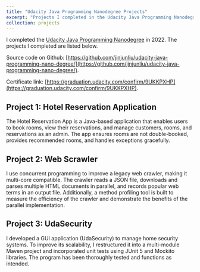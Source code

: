 ```yaml
---
title: "Udacity Java Programming Nanodegree Projects"
excerpt: "Projects I completed in the Udacity Java Programming Nanodegree.<br/><img src='/figures/projects/2022-udacity-1.png' width=500>"
collection: projects
---
```


I completed the [Udacity Java Programming Nanodegree](https://www.udacity.com/course/java-programming-nanodegree--nd079) in 2022. The projects I completed are listed below.

Source code on Github: [https://github.com/jinjunliu/udacity-java-programming-nano-degree/](https://github.com/jinjunliu/udacity-java-programming-nano-degree/).

Certificate link: [https://graduation.udacity.com/confirm/9UKKPXHP](https://graduation.udacity.com/confirm/9UKKPXHP).

## Project 1: Hotel Reservation Application

The Hotel Reservation App is a Java-based application that enables users to book rooms, view their reservations,
and manage customers, rooms, and reservations as an admin. The app ensures rooms are not double-booked, provides recommended rooms, and handles exceptions gracefully.

## Project 2: Web Scrawler

I use concurrent programming to improve a legacy web crawler, making it multi-core compatible. The crawler reads a JSON file, downloads and parses multiple HTML documents in parallel, and records popular web terms in an output file. Additionally, a method profiling tool is built to measure the efficiency of the crawler and demonstrate the benefits of the parallel implementation.

## Project 3: UdaSecurity

I developed a GUI application (UdaSecurity) to manage home security systems. To improve its scalability, I restructured it into a multi-module Maven project and incorporated unit tests using JUnit 5 and Mockito libraries. The program has been thoroughly tested and functions as intended.
